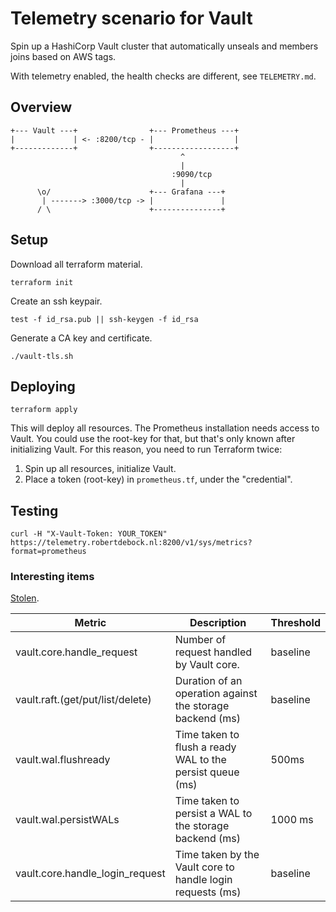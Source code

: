 # Telemetry scenario for Vault

Spin up a HashiCorp Vault cluster that automatically unseals and members joins based on AWS tags.

With telemetry enabled, the health checks are different, see `TELEMETRY.md`.

## Overview

```text
+--- Vault ---+                +--- Prometheus ---+
|             | <- :8200/tcp - |                  |
+-------------+                +------------------+
                                      ^
                                      |
                                    :9090/tcp
                                      |
      \o/                      +--- Grafana ---+
       | -------> :3000/tcp -> |               |
      / \                      +---------------+
```

## Setup

Download all terraform material.

```shell
terraform init
```

Create an ssh keypair.

```shell
test -f id_rsa.pub || ssh-keygen -f id_rsa
```

Generate a CA key and certificate.

```shell
./vault-tls.sh
```

## Deploying

```shell
terraform apply
```

This will deploy all resources. The Prometheus installation needs access to Vault. You could use the root-key for that, but that's only known after initializing Vault. For this reason, you need to run Terraform twice:
1. Spin up all resources, initialize Vault.
2. Place a token (root-key) in `prometheus.tf`, under the "credential".

## Testing

```shell
curl -H "X-Vault-Token: YOUR_TOKEN" https://telemetry.robertdebock.nl:8200/v1/sys/metrics?format=prometheus
```

### Interesting items

[Stolen](https://www.datadoghq.com/blog/monitor-vault-metrics-and-logs/).

| Metric                           | Description                                                | Threshold    |
|----------------------------------|------------------------------------------------------------|--------------|
| vault.core.handle_request        | Number of request handled by Vault core.                   | baseline     |
| vault.raft.(get/put/list/delete) | Duration of an operation against the storage backend (ms)  | baseline     |
| vault.wal.flushready             | Time taken to flush a ready WAL to the persist queue (ms)  | 500ms        |
| vault.wal.persistWALs            | Time taken to persist a WAL to the storage backend (ms)    | 1000 ms      |
| vault.core.handle_login_request	 | Time taken by the Vault core to handle login requests (ms) | baseline     |
